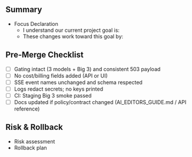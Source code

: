 ## Summary

- Focus Declaration
  - I understand our current project goal is: <fill>
  - These changes work toward this goal by: <fill>

## Pre-Merge Checklist

- [ ] Gating intact (3 models + Big 3) and consistent 503 payload
- [ ] No cost/billing fields added (API or UI)
- [ ] SSE event names unchanged and schema respected
- [ ] Logs redact secrets; no keys printed
- [ ] CI: Staging Big 3 smoke passed
- [ ] Docs updated if policy/contract changed (AI_EDITORS_GUIDE.md / API reference)

## Risk & Rollback

- Risk assessment
- Rollback plan

